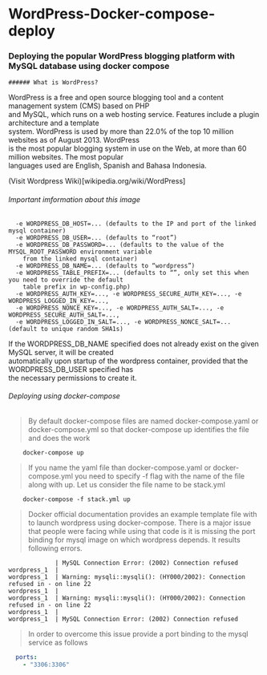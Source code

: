 # WordPress-Docker-compose-deploy

### Deploying the popular WordPress blogging platform with MySQL database using docker compose

```
###### What is WordPress?
```
WordPress is a free and open source blogging tool and a content management system (CMS) based on PHP   
and MySQL, which runs on a web hosting service. Features include a plugin architecture and a template   
system. WordPress is used by more than 22.0% of the top 10 million websites as of August 2013. WordPress   
is the most popular blogging system in use on the Web, at more than 60 million websites. The most popular   
languages used are English, Spanish and Bahasa Indonesia.

(Visit Wordpress Wiki)[wikipedia.org/wiki/WordPress]

###### Important imformation about this image  

```
  -e WORDPRESS_DB_HOST=... (defaults to the IP and port of the linked mysql container)
  -e WORDPRESS_DB_USER=... (defaults to “root”)
  -e WORDPRESS_DB_PASSWORD=... (defaults to the value of the MYSQL_ROOT_PASSWORD environment variable   
    from the linked mysql container)
  -e WORDPRESS_DB_NAME=... (defaults to “wordpress”)  
  -e WORDPRESS_TABLE_PREFIX=... (defaults to “”, only set this when you need to override the default   
    table prefix in wp-config.php)
  -e WORDPRESS_AUTH_KEY=..., -e WORDPRESS_SECURE_AUTH_KEY=..., -e WORDPRESS_LOGGED_IN_KEY=...,   
  -e WORDPRESS_NONCE_KEY=..., -e WORDPRESS_AUTH_SALT=..., -e WORDPRESS_SECURE_AUTH_SALT=...,   
  -e WORDPRESS_LOGGED_IN_SALT=..., -e WORDPRESS_NONCE_SALT=... (default to unique random SHA1s)  
```

If the WORDPRESS_DB_NAME specified does not already exist on the given MySQL server, it will be created   
automatically upon startup of the wordpress container, provided that the WORDPRESS_DB_USER specified has   
the necessary permissions to create it.

###### Deploying using docker-compose  

> By default docker-compose files are named docker-compose.yaml or docker-compose.yml so that docker-compose up identifies the file and does the work

```
    docker-compose up
```

> If you name the yaml file than docker-compose.yaml or docker-compose.yml you need to specify -f flag with the name of the file along with up. Let us consider the file name to be stack.yml

```
    docker-compose -f stack.yml up
```

> Docker official documentation provides an example template file with to launch wordpress using docker-compose. There is a major issue that people were facing while using that code is it is missing the port binding for mysql image on which wordpress depends. It results following errors.

```stacktrace
             | MySQL Connection Error: (2002) Connection refused
wordpress_1  | 
wordpress_1  | Warning: mysqli::mysqli(): (HY000/2002): Connection refused in - on line 22
wordpress_1  | 
wordpress_1  | Warning: mysqli::mysqli(): (HY000/2002): Connection refused in - on line 22
wordpress_1  | 
wordpress_1  | MySQL Connection Error: (2002) Connection refused

```

> In order to overcome this issue provide a port binding to the mysql service as follows

```yaml
  ports:
    - "3306:3306"
```




